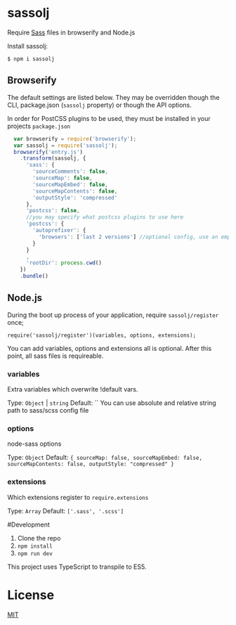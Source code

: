 # sassolj #

Require [Sass](http://sass-lang.com) files in browserify and Node.js

Install sassolj:

```
$ npm i sassolj
```

## Browserify
The default settings are listed below. They may be overridden though the CLI, package.json (`sassolj` property)
or though the API options.

In order for PostCSS plugins to be used, they must be installed in your projects `package.json`

``` js
  var browserify = require('browserify');
  var sassolj = require('sassolj');
  browserify('entry.js')
    .transform(sassolj, {
      'sass': {
        'sourceComments': false,
        'sourceMap': false,
        'sourceMapEmbed': false,
        'sourceMapContents': false,
        'outputStyle': 'compressed'
      },
      'postcss': false,
      //you may specify what postcss plugins to use here
      'postcss': {
        'autoprefixer': {
          'browsers': ['last 2 versions'] //optional config, use an empty object for defualts
        }
      }
      ,
      'rootDir': process.cwd()
    })
    .bundle()
````

## Node.js

During the boot up process of your application, require `sassolj/register` once;
```
require('sassolj/register')(variables, options, extensions);
```
You can add variables, options and extensions all is optional.
After this point, all sass files is requireable.

### variables
Extra variables which overwrite !default vars.

Type: `Object` | `string`
Default: ``
You can use absolute and relative string path to sass/scss config file

### options
node-sass options

Type: `Object`
Default: `{
  sourceMap: false,
  sourceMapEmbed: false,
  sourceMapContents: false,
  outputStyle: "compressed"
}`

### extensions
Which extensions register to ```require.extensions```

Type: `Array`
Default: `['.sass', '.scss']`

#Development

  1. Clone the repo
  2. `npm install`
  3. `npm run dev`

This project uses TypeScript to transpile to ES5.

# License

[MIT](/LICENSE)
